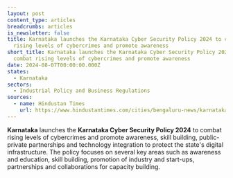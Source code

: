 ```yaml
---
layout: post
content_type: articles
breadcrumbs: articles
is_newsletter: false
title: Karnataka launches the Karnataka Cyber Security Policy 2024 to combat
  rising levels of cybercrimes and promote awareness
short_title: Karnataka launches the Karnataka Cyber Security Policy 2024 to
  combat rising levels of cybercrimes and promote awareness
date: 2024-08-07T00:00:00.000Z
states:
  - Karnataka
sectors:
  - Industrial Policy and Business Regulations
sources:
  - name: Hindustan Times
    url: https://www.hindustantimes.com/cities/bengaluru-news/karnataka-govt-launches-new-cyber-security-policy-amid-frequent-scams-101722598078117.html
---
```

**Karnataka** launches the **Karnataka Cyber Security Policy 2024** to combat rising levels of cybercrimes and promote awareness, skill building, public-private partnerships and technology integration to protect the state's digital infrastructure. The policy focuses on several key areas such as awareness and education, skill building, promotion of industry and start-ups, partnerships and collaborations for capacity building.
